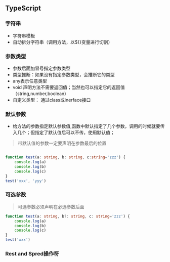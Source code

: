 ## TypeScript

### 字符串
+ 字符串模板
+ 自动拆分字符串（调用方法，以${}变量进行切割）

### 参数类型
+ 参数后面加冒号指定参数类型    
+ 类型推断：如果没有指定参数类型，会推断它的类型
+ any表示任意类型
+ void 声明方法不需要返回值；当然也可以指定它的返回值（string,number,boolean）
+ 自定义类型： 通过class或inerface接口  

### 默认参数
+ 给方法的参数指定默认参数值,函数中默认指定了几个参数，调用的时候就要传入几个；但指定了默认值后可以不传，使用默认值；
> 带默认值的参数一定要声明在参数最后的位置
```ts

function test(a: string, b: string, c:string='zzz') {
    console.log(a)
    console.log(b)
    console.log(c)
}
test('xxx', 'yyy')
```

### 可选参数
> 可选参数必须声明在必选参数后面
```ts
function test(a: string, b?: string, c: string='zzz') {
    console.log(a)
    console.log(b)
    console.log(c)
}
test('xxx')
```

### Rest and Spred操作符
